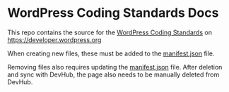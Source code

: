 # WordPress Coding Standards Docs

This repo contains the source for the [WordPress Coding Standards](https://make.wordpress.org/core/handbook/best-practices/coding-standards/) on https://developer.wordpress.org

When creating new files, these must be added to the [manifest.json](https://github.com/WordPress-Coding-Standards/docs/blob/master/manifest.json) file. 

Removing files also requires updating the [manifest.json](https://github.com/WordPress-Coding-Standards/docs/blob/master/manifest.json) file. After deletion and sync with DevHub, the page also needs to be manually deleted from DevHub.
